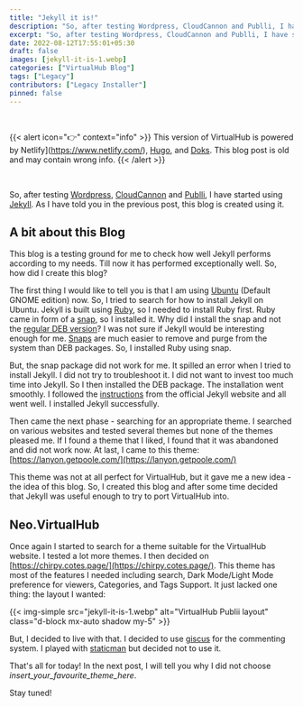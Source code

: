```yaml
---
title: "Jekyll it is!"
description: "So, after testing Wordpress, CloudCannon and Publli, I have started using Jekyll. As I have told you in the previous post, this blog is created using it."
excerpt: "So, after testing Wordpress, CloudCannon and Publli, I have started using Jekyll. As I have told you in the previous post, this blog is created using it."
date: 2022-08-12T17:55:01+05:30
draft: false
images: [jekyll-it-is-1.webp]
categories: ["VirtualHub Blog"]
tags: ["Legacy"]
contributors: ["Legacy Installer"]
pinned: false
---
```


<br>

{{< alert icon="👉" context="info" >}}
This version of VirtualHub is powered by Netlify](https://www.netlify.com/), [Hugo](https://gohugo.io/), and [Doks](https://getdoks.org/). This blog post is old and may contain wrong info.
{{< /alert >}}

<br>

So, after testing [Wordpress](https://wordpress.org/), [CloudCannon](https://cloudcannon.com/) and [Publli](https://getpublii.com/), I have started using [Jekyll](https://jekyllrb.com/). As I have told you in the previous post, this blog is created using it.

## A bit about this Blog

This blog is a testing ground for me to check how well Jekyll performs according to my needs. Till now it has performed exceptionally well. So, how did I create this blog?

The first thing I would like to tell you is that I am using [Ubuntu](https://ubuntu.com/) (Default GNOME edition) now. So, I tried to search for how to install Jekyll on Ubuntu. Jekyll is built using [Ruby](https://www.ruby-lang.org/), so I needed to install Ruby first. Ruby came in form of a [snap](https://snapcraft.io/ruby), so I installed it. Why did I install the snap and not the [regular DEB version](https://packages.ubuntu.com/jammy/ruby-full)? I was not sure if Jekyll would be interesting enough for me. [Snaps](https://snapcraft.io/) are much easier to remove and purge from the system than DEB packages. So, I installed Ruby using snap.

But, the snap package did not work for me. It spilled an error when I tried to install Jekyll. I did not try to troubleshoot it. I did not want to invest too much time into Jekyll. So I then installed the DEB package. The installation went smoothly. I followed the [instructions](https://jekyllrb.com/docs/) from the official Jekyll website and all went well. I installed Jekyll successfully.

Then came the next phase - searching for an appropriate theme. I searched on various websites and tested several themes but none of the themes pleased me. If I found a theme that I liked, I found that it was abandoned and did not work now. At last, I came to this theme: [https://lanyon.getpoole.com/](https://lanyon.getpoole.com/)

This theme was not at all perfect for VirtualHub, but it gave me a new idea - the idea of this blog. So, I created this blog and after some time decided that Jekyll was useful enough to try to port VirtualHub into.

## Neo.VirtualHub

Once again I started to search for a theme suitable for the VirtualHub website. I tested a lot more themes. I then decided on [https://chirpy.cotes.page/](https://chirpy.cotes.page/). This theme has most of the features I needed including search, Dark Mode/Light Mode preference for viewers, Categories, and Tags Support. It just lacked one thing: the layout I wanted:

{{< img-simple src="jekyll-it-is-1.webp" alt="VirtualHub Publii layout" class="d-block mx-auto shadow my-5" >}}

But, I decided to live with that. I decided to use [giscus](https://giscus.app/) for the commenting system. I played with [staticman](https://staticman.net/) but decided not to use it.

That's all for today!
In the next post, I will tell you why I did not choose *insert_your_favourite_theme_here*.

Stay tuned!
